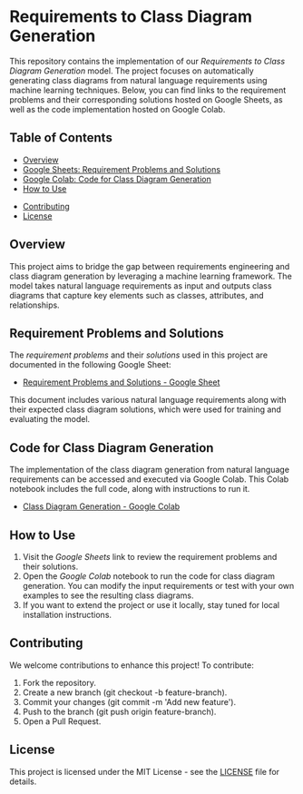 # Requirements to Class Diagram Generation

This repository contains the implementation of our *Requirements to Class Diagram Generation* model. The project focuses on automatically generating class diagrams from natural language requirements using machine learning techniques. Below, you can find links to the requirement problems and their corresponding solutions hosted on Google Sheets, as well as the code implementation hosted on Google Colab.

## Table of Contents

- [Overview](#overview)
- [Google Sheets: Requirement Problems and Solutions](#requirement-problems-and-solutions)
- [Google Colab: Code for Class Diagram Generation](#code-for-class-diagram-generation)
- [How to Use](#how-to-use)
<!-- - [Installation](#installation) -->
- [Contributing](#contributing)
- [License](#license)

## Overview

This project aims to bridge the gap between requirements engineering and class diagram generation by leveraging a machine learning framework. The model takes natural language requirements as input and outputs class diagrams that capture key elements such as classes, attributes, and relationships.

## Requirement Problems and Solutions

The *requirement problems* and their *solutions* used in this project are documented in the following Google Sheet:

- [Requirement Problems and Solutions - Google Sheet](https://docs.google.com/spreadsheets/d/16ONUN4s5MWKBTcZXCeCZW-Vu1hLegOf0e9LEeQQKroI/edit?usp=sharing)

This document includes various natural language requirements along with their expected class diagram solutions, which were used for training and evaluating the model.

## Code for Class Diagram Generation

The implementation of the class diagram generation from natural language requirements can be accessed and executed via Google Colab. This Colab notebook includes the full code, along with instructions to run it.

- [Class Diagram Generation - Google Colab](https://colab.research.google.com/drive/18YRt9UvPwpx9hvEhLB4gfyiAWVdTspdr?usp=sharing)

## How to Use

1. Visit the *Google Sheets* link to review the requirement problems and their solutions.
2. Open the *Google Colab* notebook to run the code for class diagram generation. You can modify the input requirements or test with your own examples to see the resulting class diagrams.
3. If you want to extend the project or use it locally, stay tuned for local installation instructions.

<!-- 
## Installation

To run this project locally, follow these steps:

1. Clone the repository:
    bash
    git clone https://github.com/your-username/repository-name.git
    

2. Install the required dependencies:
    bash
    pip install -r requirements.txt
    

3. Run the script:
    bash
    python generate_class_diagrams.py
    
-->

## Contributing

We welcome contributions to enhance this project! To contribute:

1. Fork the repository.
2. Create a new branch (git checkout -b feature-branch).
3. Commit your changes (git commit -m 'Add new feature').
4. Push to the branch (git push origin feature-branch).
5. Open a Pull Request.

## License

This project is licensed under the MIT License - see the [LICENSE](LICENSE) file for details.
